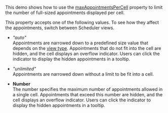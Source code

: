 This demo shows how to use the [maxAppointmentsPerCell][0] property to limit the number of full-sized appointments displayed per cell.

[0]: /Documentation/ApiReference/UI_Components/dxScheduler/Configuration/views/#maxAppointmentsPerCell
<!--split-->

This property accepts one of the following values. To see how they affect the appointments, switch between Scheduler views.

- *"auto"*          
Appointments are narrowed down to a predefined size value that depends on the [view type][1]. Appointments that do not fit into the cell are hidden, and the cell displays an overflow indicator. Users can click the indicator to display the hidden appointments in a tooltip.

- *"unlimited"*             
Appointments are narrowed down without a limit to be fit into a cell.

- **Number**        
The number specifies the maximum number of appointments allowed in a single cell. Appointments that exceed this number are hidden, and the cell displays an overflow indicator. Users can click the indicator to display the hidden appointments in a tooltip.

[1]: /Documentation/Guide/UI_Components/Scheduler/Views/View_Types/